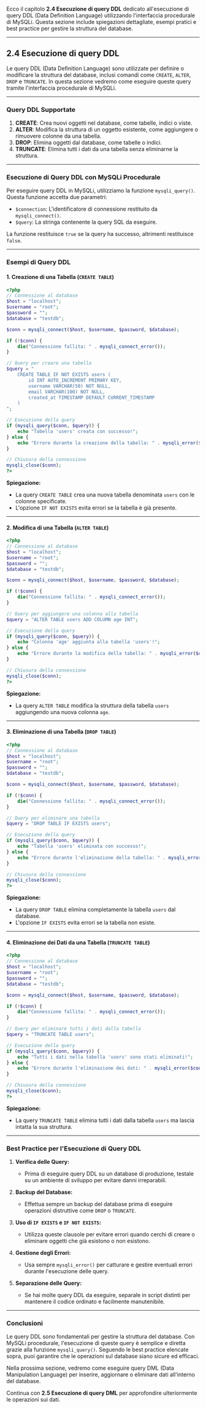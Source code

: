Ecco il capitolo **2.4 Esecuzione di query DDL** dedicato all'esecuzione di query DDL (Data Definition Language) utilizzando l'interfaccia procedurale di MySQLi. Questa sezione include spiegazioni dettagliate, esempi pratici e best practice per gestire la struttura del database.

---

## **2.4 Esecuzione di query DDL**

Le query DDL (Data Definition Language) sono utilizzate per definire o modificare la struttura del database, inclusi comandi come `CREATE`, `ALTER`, `DROP` e `TRUNCATE`. In questa sezione vedremo come eseguire queste query tramite l'interfaccia procedurale di MySQLi.

---

### **Query DDL Supportate**

1. **CREATE**: Crea nuovi oggetti nel database, come tabelle, indici o viste.
2. **ALTER**: Modifica la struttura di un oggetto esistente, come aggiungere o rimuovere colonne da una tabella.
3. **DROP**: Elimina oggetti dal database, come tabelle o indici.
4. **TRUNCATE**: Elimina tutti i dati da una tabella senza eliminarne la struttura.

---

### **Esecuzione di Query DDL con MySQLi Procedurale**

Per eseguire query DDL in MySQLi, utilizziamo la funzione `mysqli_query()`. Questa funzione accetta due parametri:
- `$connection`: L'identificatore di connessione restituito da `mysqli_connect()`.
- `$query`: La stringa contenente la query SQL da eseguire.

La funzione restituisce `true` se la query ha successo, altrimenti restituisce `false`.

---

### **Esempi di Query DDL**

#### **1. Creazione di una Tabella (`CREATE TABLE`)**
```php
<?php
// Connessione al database
$host = "localhost";
$username = "root";
$password = "";
$database = "testdb";

$conn = mysqli_connect($host, $username, $password, $database);

if (!$conn) {
    die("Connessione fallita: " . mysqli_connect_error());
}

// Query per creare una tabella
$query = "
    CREATE TABLE IF NOT EXISTS users (
        id INT AUTO_INCREMENT PRIMARY KEY,
        username VARCHAR(50) NOT NULL,
        email VARCHAR(100) NOT NULL,
        created_at TIMESTAMP DEFAULT CURRENT_TIMESTAMP
    )
";

// Esecuzione della query
if (mysqli_query($conn, $query)) {
    echo "Tabella 'users' creata con successo!";
} else {
    echo "Errore durante la creazione della tabella: " . mysqli_error($conn);
}

// Chiusura della connessione
mysqli_close($conn);
?>
```

**Spiegazione:**
- La query `CREATE TABLE` crea una nuova tabella denominata `users` con le colonne specificate.
- L'opzione `IF NOT EXISTS` evita errori se la tabella è già presente.

---

#### **2. Modifica di una Tabella (`ALTER TABLE`)**
```php
<?php
// Connessione al database
$host = "localhost";
$username = "root";
$password = "";
$database = "testdb";

$conn = mysqli_connect($host, $username, $password, $database);

if (!$conn) {
    die("Connessione fallita: " . mysqli_connect_error());
}

// Query per aggiungere una colonna alla tabella
$query = "ALTER TABLE users ADD COLUMN age INT";

// Esecuzione della query
if (mysqli_query($conn, $query)) {
    echo "Colonna 'age' aggiunta alla tabella 'users'!";
} else {
    echo "Errore durante la modifica della tabella: " . mysqli_error($conn);
}

// Chiusura della connessione
mysqli_close($conn);
?>
```

**Spiegazione:**
- La query `ALTER TABLE` modifica la struttura della tabella `users` aggiungendo una nuova colonna `age`.

---

#### **3. Eliminazione di una Tabella (`DROP TABLE`)**
```php
<?php
// Connessione al database
$host = "localhost";
$username = "root";
$password = "";
$database = "testdb";

$conn = mysqli_connect($host, $username, $password, $database);

if (!$conn) {
    die("Connessione fallita: " . mysqli_connect_error());
}

// Query per eliminare una tabella
$query = "DROP TABLE IF EXISTS users";

// Esecuzione della query
if (mysqli_query($conn, $query)) {
    echo "Tabella 'users' eliminata con successo!";
} else {
    echo "Errore durante l'eliminazione della tabella: " . mysqli_error($conn);
}

// Chiusura della connessione
mysqli_close($conn);
?>
```

**Spiegazione:**
- La query `DROP TABLE` elimina completamente la tabella `users` dal database.
- L'opzione `IF EXISTS` evita errori se la tabella non esiste.

---

#### **4. Eliminazione dei Dati da una Tabella (`TRUNCATE TABLE`)**
```php
<?php
// Connessione al database
$host = "localhost";
$username = "root";
$password = "";
$database = "testdb";

$conn = mysqli_connect($host, $username, $password, $database);

if (!$conn) {
    die("Connessione fallita: " . mysqli_connect_error());
}

// Query per eliminare tutti i dati dalla tabella
$query = "TRUNCATE TABLE users";

// Esecuzione della query
if (mysqli_query($conn, $query)) {
    echo "Tutti i dati nella tabella 'users' sono stati eliminati!";
} else {
    echo "Errore durante l'eliminazione dei dati: " . mysqli_error($conn);
}

// Chiusura della connessione
mysqli_close($conn);
?>
```

**Spiegazione:**
- La query `TRUNCATE TABLE` elimina tutti i dati dalla tabella `users` ma lascia intatta la sua struttura.

---

### **Best Practice per l'Esecuzione di Query DDL**

1. **Verifica delle Query:**
   - Prima di eseguire query DDL su un database di produzione, testale su un ambiente di sviluppo per evitare danni irreparabili.

2. **Backup del Database:**
   - Effettua sempre un backup del database prima di eseguire operazioni distruttive come `DROP` o `TRUNCATE`.

3. **Uso di `IF EXISTS` e `IF NOT EXISTS`:**
   - Utilizza queste clausole per evitare errori quando cerchi di creare o eliminare oggetti che già esistono o non esistono.

4. **Gestione degli Errori:**
   - Usa sempre `mysqli_error()` per catturare e gestire eventuali errori durante l'esecuzione delle query.

5. **Separazione delle Query:**
   - Se hai molte query DDL da eseguire, separale in script distinti per mantenere il codice ordinato e facilmente manutenibile.

---

### **Conclusioni**

Le query DDL sono fondamentali per gestire la struttura del database. Con MySQLi procedurale, l'esecuzione di queste query è semplice e diretta grazie alla funzione `mysqli_query()`. Seguendo le best practice elencate sopra, puoi garantire che le operazioni sul database siano sicure ed efficaci.

Nella prossima sezione, vedremo come eseguire query DML (Data Manipulation Language) per inserire, aggiornare o eliminare dati all'interno del database.

Continua con **2.5 Esecuzione di query DML** per approfondire ulteriormente le operazioni sui dati.